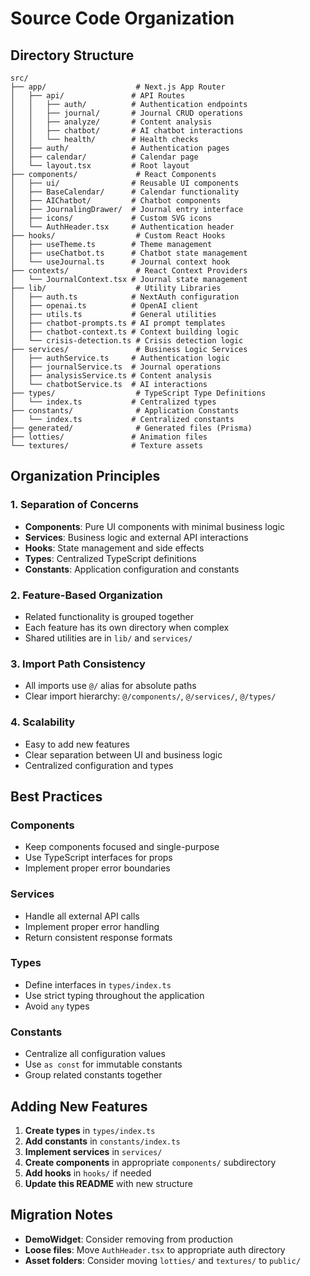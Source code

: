 # Source Code Organization

## Directory Structure

```
src/
├── app/                    # Next.js App Router
│   ├── api/               # API Routes
│   │   ├── auth/          # Authentication endpoints
│   │   ├── journal/       # Journal CRUD operations
│   │   ├── analyze/       # Content analysis
│   │   ├── chatbot/       # AI chatbot interactions
│   │   └── health/        # Health checks
│   ├── auth/              # Authentication pages
│   ├── calendar/          # Calendar page
│   └── layout.tsx         # Root layout
├── components/             # React Components
│   ├── ui/                # Reusable UI components
│   ├── BaseCalendar/      # Calendar functionality
│   ├── AIChatbot/         # Chatbot components
│   ├── JournalingDrawer/  # Journal entry interface
│   ├── icons/             # Custom SVG icons
│   └── AuthHeader.tsx     # Authentication header
├── hooks/                  # Custom React Hooks
│   ├── useTheme.ts        # Theme management
│   ├── useChatbot.ts      # Chatbot state management
│   └── useJournal.ts      # Journal context hook
├── contexts/               # React Context Providers
│   └── JournalContext.tsx # Journal state management
├── lib/                    # Utility Libraries
│   ├── auth.ts            # NextAuth configuration
│   ├── openai.ts          # OpenAI client
│   ├── utils.ts           # General utilities
│   ├── chatbot-prompts.ts # AI prompt templates
│   ├── chatbot-context.ts # Context building logic
│   └── crisis-detection.ts # Crisis detection logic
├── services/               # Business Logic Services
│   ├── authService.ts     # Authentication logic
│   ├── journalService.ts  # Journal operations
│   ├── analysisService.ts # Content analysis
│   └── chatbotService.ts  # AI interactions
├── types/                  # TypeScript Type Definitions
│   └── index.ts           # Centralized types
├── constants/              # Application Constants
│   └── index.ts           # Centralized constants
├── generated/              # Generated files (Prisma)
├── lotties/               # Animation files
└── textures/              # Texture assets
```

## Organization Principles

### 1. Separation of Concerns
- **Components**: Pure UI components with minimal business logic
- **Services**: Business logic and external API interactions
- **Hooks**: State management and side effects
- **Types**: Centralized TypeScript definitions
- **Constants**: Application configuration and constants

### 2. Feature-Based Organization
- Related functionality is grouped together
- Each feature has its own directory when complex
- Shared utilities are in `lib/` and `services/`

### 3. Import Path Consistency
- All imports use `@/` alias for absolute paths
- Clear import hierarchy: `@/components/`, `@/services/`, `@/types/`

### 4. Scalability
- Easy to add new features
- Clear separation between UI and business logic
- Centralized configuration and types

## Best Practices

### Components
- Keep components focused and single-purpose
- Use TypeScript interfaces for props
- Implement proper error boundaries

### Services
- Handle all external API calls
- Implement proper error handling
- Return consistent response formats

### Types
- Define interfaces in `types/index.ts`
- Use strict typing throughout the application
- Avoid `any` types

### Constants
- Centralize all configuration values
- Use `as const` for immutable constants
- Group related constants together

## Adding New Features

1. **Create types** in `types/index.ts`
2. **Add constants** in `constants/index.ts`
3. **Implement services** in `services/`
4. **Create components** in appropriate `components/` subdirectory
5. **Add hooks** in `hooks/` if needed
6. **Update this README** with new structure

## Migration Notes

- **DemoWidget**: Consider removing from production
- **Loose files**: Move `AuthHeader.tsx` to appropriate auth directory
- **Asset folders**: Consider moving `lotties/` and `textures/` to `public/`
